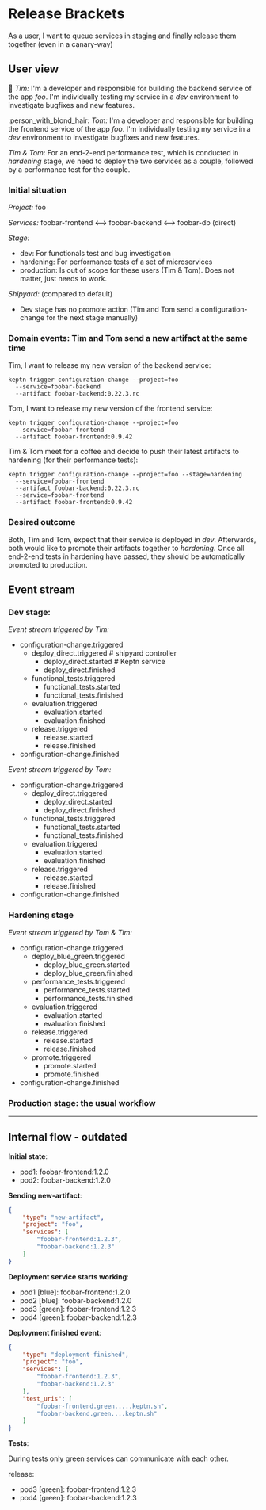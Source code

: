 # Release Brackets

As a user, I want to queue services in staging and finally release them together (even in a canary-way)

## User view

:man: *Tim:* I'm a developer and responsible for building the backend service of the app *foo*. I'm individually testing my service in a *dev* environment to investigate bugfixes and new features. 

:person_with_blond_hair: *Tom:* I'm a developer and responsible for building the frontend service of the app *foo*. I'm individually testing my service in a *dev* environment to investigate bugfixes and new features. 

*Tim & Tom*: For an end-2-end performance test, which is conducted in *hardening* stage, we need to deploy the two services as a couple, followed by a performance test for the couple. 

### Initial situation

*Project:* foo

*Services:*  foobar-frontend <--> foobar-backend <--> foobar-db (direct)

*Stage:*
- dev: For functionals test and bug investigation
- hardening: For performance tests of a set of microservices
- production: Is out of scope for these users (Tim & Tom). Does not matter, just needs to work.

*Shipyard:* (compared to default)
- Dev stage has no promote action (Tim and Tom send a configuration-change for the next stage manually)

### Domain events: Tim and Tom send a new artifact at the same time

Tim, I want to release my new version of the backend service: 
```console
keptn trigger configuration-change --project=foo
  --service=foobar-backend
  --artifact foobar-backend:0.22.3.rc
```

Tom, I want to release my new version of the frontend service:
```console
keptn trigger configuration-change --project=foo
  --service=foobar-frontend
  --artifact foobar-frontend:0.9.42 
```

Tim & Tom meet for a coffee and decide to push their latest artifacts to hardening (for their performance tests): 

```console
keptn trigger configuration-change --project=foo --stage=hardening
  --service=foobar-frontend
  --artifact foobar-backend:0.22.3.rc 
  --service=foobar-frontend
  --artifact foobar-frontend:0.9.42 
```

</p>
</details>

### Desired outcome

Both, Tim and Tom, expect that their service is deployed in *dev*. Afterwards, both would like to promote their artifacts together to *hardening*. Once all end-2-end tests in hardening have passed, they should be automatically promoted to production.

## Event stream

### Dev stage:

*Event stream triggered by Tim:* 
- configuration-change.triggered
  - deploy_direct.triggered # shipyard controller
    - deploy_direct.started # Keptn service
    - deploy_direct.finished
  - functional_tests.triggered
    - functional_tests.started
    - functional_tests.finished
  - evaluation.triggered
    - evaluation.started
    - evaluation.finished
  - release.triggered
    - release.started
    - release.finished
- configuration-change.finished

*Event stream triggered by Tom:* 
- configuration-change.triggered
  - deploy_direct.triggered 
    - deploy_direct.started 
    - deploy_direct.finished
  - functional_tests.triggered
    - functional_tests.started
    - functional_tests.finished
  - evaluation.triggered
    - evaluation.started
    - evaluation.finished
  - release.triggered
    - release.started
    - release.finished
- configuration-change.finished

### Hardening stage

*Event stream triggered by Tom & Tim:*
- configuration-change.triggered
  - deploy_blue_green.triggered 
    - deploy_blue_green.started 
    - deploy_blue_green.finished
  - performance_tests.triggered
    - performance_tests.started
    - performance_tests.finished
  - evaluation.triggered
    - evaluation.started
    - evaluation.finished
  - release.triggered
    - release.started
    - release.finished
  - promote.triggered
    - promote.started
    - promote.finished
- configuration-change.finished


### Production stage: the usual workflow

---

## Internal flow - outdated

**Initial state**:

- pod1: foobar-frontend:1.2.0
- pod2: foobar-backend:1.2.0

**Sending new-artifact**:

```json
{
    "type": "new-artifact",
    "project": "foo",
    "services": [
        "foobar-frontend:1.2.3",
        "foobar-backend:1.2.3"
    ]
}
```

**Deployment service starts working**:

- pod1 [blue]: foobar-frontend:1.2.0
- pod2 [blue]: foobar-backend:1.2.0
- pod3 [green]: foobar-frontend:1.2.3
- pod4 [green]: foobar-backend:1.2.3

**Deployment finished event**:

```json
{
    "type": "deployment-finished",
    "project": "foo",
    "services": [
        "foobar-frontend:1.2.3",
        "foobar-backend:1.2.3"
    ],
    "test_uris": [
        "foobar-frontend.green.....keptn.sh",
        "foobar-backend.green....keptn.sh"
    ]
}
```

**Tests**:

During tests only green services can communicate with each other.

release:
- pod3 [green]: foobar-frontend:1.2.3
- pod4 [green]: foobar-backend:1.2.3
